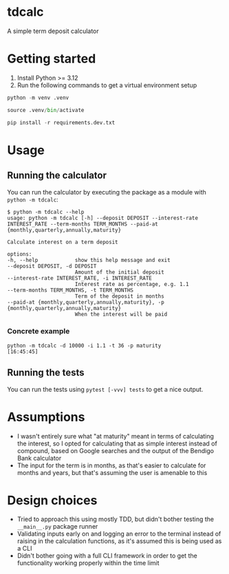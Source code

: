 # tdcalc

A simple term deposit calculator

# Getting started

1. Install Python >= 3.12
1. Run the following commands to get a virtual environment setup

```python
python -m venv .venv

source .venv/bin/activate

pip install -r requirements.dev.txt
```

# Usage

## Running the calculator

You can run the calculator by executing the package as a module with `python -m tdcalc`:

```shell
$ python -m tdcalc --help
usage: python -m tdcalc [-h] --deposit DEPOSIT --interest-rate INTEREST_RATE --term-months TERM_MONTHS --paid-at {monthly,quarterly,annually,maturity}

Calculate interest on a term deposit

options:
-h, --help            show this help message and exit
--deposit DEPOSIT, -d DEPOSIT
                      Amount of the initial deposit
--interest-rate INTEREST_RATE, -i INTEREST_RATE
                      Interest rate as percentage, e.g. 1.1
--term-months TERM_MONTHS, -t TERM_MONTHS
                      Term of the deposit in months
--paid-at {monthly,quarterly,annually,maturity}, -p {monthly,quarterly,annually,maturity}
                      When the interest will be paid
```

### Concrete example

```shell
python -m tdcalc -d 10000 -i 1.1 -t 36 -p maturity                                                                                                                                                                                                                    [16:45:45]
```

## Running the tests

You can run the tests using `pytest [-vvv] tests` to get a nice output.

# Assumptions

* I wasn't entirely sure what "at maturity" meant in terms of calculating the interest, so I opted for calculating that as
simple interest instead of compound, based on Google searches and the output of the Bendigo Bank calculator
* The input for the term is in months, as that's easier to calculate for months and years, but that's assuming the user
is amenable to this

# Design choices
* Tried to approach this using mostly TDD, but didn't bother testing the `__main__.py` package runner
* Validating inputs early on and logging an error to the terminal instead of raising in the calculation functions,
as it's assumed this is being used as a CLI
* Didn't bother going with a full CLI framework in order to get the functionality working properly within the time limit
